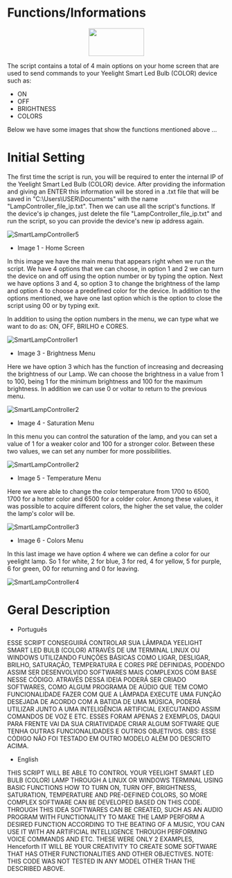 # Functions/Informations

<p align="center">
  <img width="128" height="64" src="https://user-images.githubusercontent.com/77591040/105569816-c416d000-5d23-11eb-8819-f1fb05723e7e.png")
">
</p>

The script contains a total of 4 main options on your home screen that are used to send commands to your Yeelight Smart Led Bulb (COLOR) device such as:
* ON
* OFF
* BRIGHTNESS
* COLORS

Below we have some images that show the functions mentioned above ...

# Initial Setting

The first time the script is run, you will be required to enter the internal IP of the Yeelight Smart Led Bulb (COLOR) device. After providing the information and giving an ENTER this information will be stored in a .txt file that will be saved in "C:\Users\USER\Documents" with the name "LampController_file_ip.txt". Then we can use all the script's functions. If the device's ip changes, just delete the file "LampController_file_ip.txt" and run the script, so you can provide the device's new ip address again.

![SmartLampController5](https://user-images.githubusercontent.com/77591040/105621844-8761dc00-5dea-11eb-9ed3-941c788c2e81.PNG)

* Image 1 - Home Screen

In this image we have the main menu that appears right when we run the script. We have 4 options that we can choose, in option 1 and 2 we can turn the device on and off using the option number or by typing the option. Next we have options 3 and 4, so option 3 to change the brightness of the lamp and option 4 to choose a predefined color for the device. In addition to the options mentioned, we have one last option which is the option to close the script using 00 or by typing exit.

  In addition to using the option numbers in the menu, we can type what we want to do as: ON, OFF, BRILHO e CORES.
  
![SmartLampController1](https://user-images.githubusercontent.com/77591040/105621837-85981880-5dea-11eb-94ea-9a092e6e68ba.PNG)

* Image 3 - Brightness Menu

Here we have option 3 which has the function of increasing and decreasing the brightness of our Lamp. We can choose the brightness in a value from 1 to 100, being 1 for the minimum brightness and 100 for the maximum brightness. In addition we can use 0 or voltar to return to the previous menu.

![SmartLampController2](https://user-images.githubusercontent.com/77591040/105621840-8630af00-5dea-11eb-9324-d9dcba5f17f5.PNG)

* Image 4 - Saturation Menu

In this menu you can control the saturation of the lamp, and you can set a value of 1 for a weaker color and 100 for a stronger color. Between these two values, we can set any number for more possibilities.

![SmartLampController2](https://user-images.githubusercontent.com/77591040/105621840-8630af00-5dea-11eb-9324-d9dcba5f17f5.PNG)

* Image 5 - Temperature Menu

Here we were able to change the color temperature from 1700 to 6500, 1700 for a hotter color and 6500 for a colder color. Among these values, it was possible to acquire different colors, the higher the set value, the colder the lamp's color will be.

![SmartLampController3](https://user-images.githubusercontent.com/77591040/105621842-86c94580-5dea-11eb-8a6b-8217f8823cbc.PNG)

* Image 6 - Colors Menu

In this last image we have option 4 where we can define a color for our yeelight lamp. So 1 for white, 2 for blue, 3 for red, 4 for yellow, 5 for purple, 6 for green, 00 for returning and 0 for leaving.

![SmartLampController4](https://user-images.githubusercontent.com/77591040/105621843-86c94580-5dea-11eb-94f6-c18cb2e6e99b.PNG)

# Geral Description

* Português

ESSE SCRIPT CONSEGUIRÁ CONTROLAR SUA LÂMPADA YEELIGHT SMART LED BULB (COLOR) ATRAVÉS DE UM TERMINAL LINUX OU WINDOWS UTILIZANDO FUNÇÕES BÁSICAS COMO LIGAR,
DESLIGAR, BRILHO, SATURAÇÃO, TEMPERATURA E CORES PRÉ DEFINIDAS, PODENDO ASSIM SER DESENVOLVIDO SOFTWARES MAIS COMPLEXOS COM BASE NESSE CÓDIGO.
ATRAVÉS DESSA IDEIA PODERÁ SER CRIADO SOFTWARES, COMO ALGUM PROGRAMA DE AÚDIO QUE TEM COMO FUNCIONALIDADE FAZER COM QUE A LÂMPADA EXECUTE UMA FUNÇÃO DESEJADA
DE ACORDO COM A BATIDA DE UMA MÚSICA, PODERÁ UTILIZAR JUNTO A UMA INTELIGÊNCIA ARTIFICIAL EXECUTANDO ASSIM COMANDOS DE VOZ E ETC. ESSES FORAM APENAS 2 EXEMPLOS,
DAQUI PARA FRENTE VAI DA SUA CRIATIVIDADE CRIAR ALGUM SOFTWARE QUE TENHA OUTRAS FUNCIONALIDADES E OUTROS OBJETIVOS.
OBS: ESSE CÓDIGO NÃO FOI TESTADO EM OUTRO MODELO ALÉM DO DESCRITO ACIMA.

* English

THIS SCRIPT WILL BE ABLE TO CONTROL YOUR YEELIGHT SMART LED BULB (COLOR) LAMP THROUGH A LINUX OR WINDOWS TERMINAL USING BASIC FUNCTIONS HOW TO TURN ON,
TURN OFF, BRIGHTNESS, SATURATION, TEMPERATURE AND PRE-DEFINED COLORS, SO MORE COMPLEX SOFTWARE CAN BE DEVELOPED BASED ON THIS CODE.
THROUGH THIS IDEA SOFTWARES CAN BE CREATED, SUCH AS AN AUDIO PROGRAM WITH FUNCTIONALITY TO MAKE THE LAMP PERFORM A DESIRED FUNCTION
ACCORDING TO THE BEATING OF A MUSIC, YOU CAN USE IT WITH AN ARTIFICIAL INTELLIGENCE THROUGH PERFORMING VOICE COMMANDS AND ETC. THESE WERE ONLY 2 EXAMPLES,
Henceforth IT WILL BE YOUR CREATIVITY TO CREATE SOME SOFTWARE THAT HAS OTHER FUNCTIONALITIES AND OTHER OBJECTIVES.
NOTE: THIS CODE WAS NOT TESTED IN ANY MODEL OTHER THAN THE DESCRIBED ABOVE.

